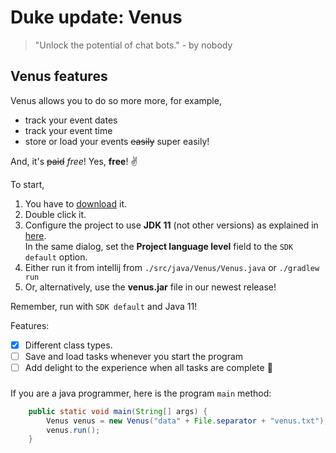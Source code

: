 # Duke update: Venus

> "Unlock the potential of chat bots." - by nobody

## Venus features

Venus allows you to do so more more, for example,
- track your event dates
- track your event time
- store or load your events ~~easily~~ super easily!

And, it's ~~paid~~ _free_! Yes, **free**! :v:

To start,
1. You have to [download](https://github.com/peterXGD/ip) it.
2. Double click it.
3. Configure the project to use **JDK 11** (not other versions) as explained in [here](https://www.jetbrains.com/help/idea/sdk.html#set-up-jdk).<br>
   In the same dialog, set the **Project language level** field to the `SDK default` option.
4. Either run it from intellij from `./src/java/Venus/Venus.java` or `./gradlew run`
5. Or, alternatively, use the **venus.jar** file in our newest release!

Remember, run with `SDK default` and Java 11!

Features:
- [x] Different class types.
- [ ] Save and load tasks whenever you start the program
- [ ] Add delight to the experience when all tasks are complete :tada:

###
If you are a java programmer, here is the program `main` method:

```java
    public static void main(String[] args) {
        Venus venus = new Venus("data" + File.separator + "venus.txt");
        venus.run();
    }
```
